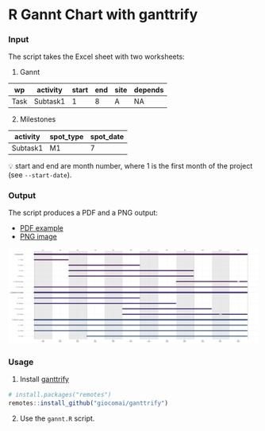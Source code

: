 # R Gannt Chart with ganttrify

### Input

The script takes the Excel sheet with two worksheets:

1) Gannt

wp | activity | start | end | site | depends
---|----------|-------|-----|------|----------
Task|Subtask1 | 1     | 8   | A    | NA

2) Milestones

activity| spot_type | spot_date
--------|-----------|-----------
Subtask1| M1        | 7

:bulb: start and end are month number, where 1 is the first
month of the project (see `--start-date`).

### Output

The script produces a PDF and a PNG output:

* [PDF example](gannt.pdf)
* [PNG image](gannt.png)

![Example PNG](gannt.png)

### Usage

1. Install [ganttrify](https://github.com/giocomai/ganttrify)
```R
# install.packages("remotes")
remotes::install_github("giocomai/ganttrify")
```
2. Use the `gannt.R` script.
